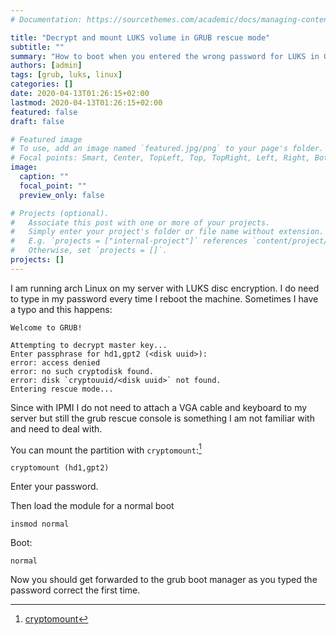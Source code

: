 ```yaml
---
# Documentation: https://sourcethemes.com/academic/docs/managing-content/

title: "Decrypt and mount LUKS volume in GRUB rescue mode"
subtitle: ""
summary: "How to boot when you entered the wrong password for LUKS in GRUB the first time."
authors: [admin]
tags: [grub, luks, linux]
categories: []
date: 2020-04-13T01:26:15+02:00
lastmod: 2020-04-13T01:26:15+02:00
featured: false
draft: false

# Featured image
# To use, add an image named `featured.jpg/png` to your page's folder.
# Focal points: Smart, Center, TopLeft, Top, TopRight, Left, Right, BottomLeft, Bottom, BottomRight.
image:
  caption: ""
  focal_point: ""
  preview_only: false

# Projects (optional).
#   Associate this post with one or more of your projects.
#   Simply enter your project's folder or file name without extension.
#   E.g. `projects = ["internal-project"]` references `content/project/deep-learning/index.md`.
#   Otherwise, set `projects = []`.
projects: []
---
```


I am running arch Linux on my server with LUKS disc encryption.
I do need to type in my password every time I reboot the machine.
Sometimes I have a typo and this happens:

```
Welcome to GRUB!

Attempting to decrypt master key...
Enter passphrase for hd1,gpt2 (<disk uuid>):
error: access denied
error: no such cryptodisk found.
error: disk `cryptouuid/<disk uuid>` not found.
Entering rescue mode...
```

Since with IPMI I do not need to attach a VGA cable and keyboard to my server but still the grub rescue console is something I am not familiar with and need to deal with.

You can mount the partition with `cryptomount`:[^1]

```
cryptomount (hd1,gpt2)
```

Enter your password.

Then load the module for a normal boot

```
insmod normal
```

Boot:

```
normal
```

Now you should get forwarded to the grub boot manager as you typed the password correct the first time.

[^1]: [cryptomount](https://www.gnu.org/software/grub/manual/grub/html_node/cryptomount.html#cryptomount)